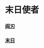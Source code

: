 # 末日使者



### [阎刃](doom_bringer_infernal_blade/README.md)

### [末日](doom_bringer_doom/README.md)



